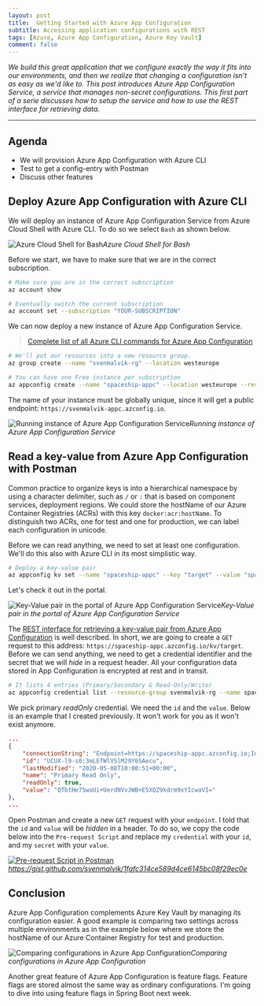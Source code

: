 ```yaml
---
layout: post
title:  Getting Started with Azure App Configuration
subtitle: Accessing application configurations with REST
tags: [Azure, Azure App Configuration, Azure Key Vault]
comment: false
---
```


*We build this great application that we configure exactly the way it fits into our environments, and then we realize that changing a configuration isn't as easy as we'd like to. This post introduces Azure App Configuration Service, a service that manages non-secret configurations. This first part of a serie discusses how to setup the service and how to use the REST interface for retrieving data.*

---

## Agenda

* We will provision Azure App Configuration with Azure CLI
* Test to get a config-entry with Postman
* Discuss other features

## Deploy Azure App Configuration with Azure CLI

We will deploy an instance of Azure App Configuration Service from Azure Cloud Shell with Azure CLI. To do so we select `Bash` as shown below.

![Azure Cloud Shell for Bash](https://cdn.svenmalvik.com/images/azure-appconfiguration-0.png)*Azure Cloud Shell for Bash*

Before we start, we have to make sure that we are in the correct subscription.

```Bash
# Make sure you are in the correct subscription
az account show

# Eventually switch the current subscription
az account set --subscription "YOUR-SUBSCRIPTION"
```

We can now deploy a new instance of Azure App Configuration Service. 

> [Complete list of all Azure CLI commands for Azure App Configuration](https://docs.microsoft.com/en-us/cli/azure/appconfig?view=azure-cli-latest)

```Bash
# We'll put our resources into a new resource group.
az group create --name "svenmalvik-rg" --location westeurope

# You can have one Free instance per subscription
az appconfig create --name "spaceship-appc" --location westeurope --resource-group "svenmalvik-rg" --sku free
```

The name of your instance must be globally unique, since it will get a public endpoint: `https://svenmalvik-appc.azconfig.io`.

![Running instance of Azure App Configuration Service](https://cdn.svenmalvik.com/images/azure-appconfiguration-4.png)*Running instance of Azure App Configuration Service*

## Read a key-value from Azure App Configuration with Postman

Common practice to organize keys is into a hierarchical namespace by using a character delimiter, such as `/` or `:` that is based on component services, deployment regions. We could store the hostName of our Azure Container Registries (ACRs) with this key `docker:acr:hostName`. To distinguish two ACRs, one for test and one for production, we can label each configuration in unicode.

Before we can read anything, we need to set at least one configuration. We'll do this also with Azure CLI in its most simplistic way.

```Bash
# Deploy a key-value pair
az appconfig kv set --name "spaceship-appc" --key "target" --value "space"
```

Let's check it out in the portal.

![Key-Value pair in the portal of Azure App Configuration Service](https://cdn.svenmalvik.com/images/azure-appconfiguration-5.png)*Key-Value pair in the portal of Azure App Configuration Service*

The [REST interface for retrieving a key-value pair from Azure App Configuration](https://github.com/Azure/AppConfiguration/blob/master/docs/REST/kv.md) is well described. In short, we are going to create a `GET` request to this address: `https://spaceship-appc.azconfig.io/kv/target`. Before we can send anything, we need to get a credential identifier and the secret that we will *hide* in a request header. All your configuration data stored in App Configuration is encrypted at rest and in transit.

```Bash
# It lists 4 entries (Primary/Secondary & Read-Only/Write)
az appconfig credential list --resource-group svenmalvik-rg --name spaceship-appc
```

We pick primary *readOnly* credential. We need the `id` and the `value`. Below is an example that I created previously. It won't work for you as it won't exist anymore.

```json
...
{
    "connectionString": "Endpoint=https://spaceship-appc.azconfig.io;Id=UCUX-l9-s0:3mLEfWlVSlM29Y6SAecu;Secret=QTbtHe75woUi+UerdNVvJWB+E5XQZ9kdrm9xYIcwaVI=",
    "id": "UCUX-l9-s0:3mLEfWlVSlM29Y6SAecu",
    "lastModified": "2020-05-08T10:00:51+00:00",
    "name": "Primary Read Only",
    "readOnly": true,
    "value": "QTbtHe75woUi+UerdNVvJWB+E5XQZ9kdrm9xYIcwaVI="
},
...
```

Open Postman and create a new `GET` request with your `endpoint`. I told that the `id` and `value` will be *hidden* in a header. To do so, we copy the code below into the `Pre-request Script` and replace my `credential` with your `id`, and my `secret` with your `value`.

[![Pre-request Script in Postman](https://cdn.svenmalvik.com/images/azure-appconfiguration-6.png "Pre-request Script in Postman")](https://gist.github.com/svenmalvik/1fafc314ce589d4ce6145bc08f29ec0e)*https://gist.github.com/svenmalvik/1fafc314ce589d4ce6145bc08f29ec0e*

## Conclusion

Azure App Configuration complements Azure Key Vault by managing its configuration easier. A good example is comparing two settings across multiple environments as in the example below where we store the hostName of our Azure Container Registry for test and production.

![Comparing configurations in Azure App Configuration](https://cdn.svenmalvik.com/images/azure-appconfiguration-7.png)*Comparing configurations in Azure App Configuration*

Another great feature of Azure App Configuration is feature flags. Feature flags are stored almost the same way as ordinary configurations. I'm going to dive into using feature flags in Spring Boot next week.
